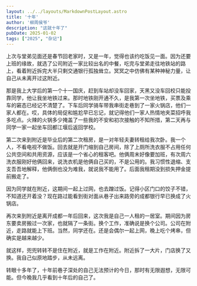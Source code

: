 ```yaml
---
layout: ../../layouts/MarkdownPostLayout.astro
title: '十年'
author: '柳周侯爷'
description: "这就十年了"
pubDate: 2025-01-02
tags: ["2025", "杂记"]
---
```


上次与堂弟见面还是春节回老家时，又是一年，觉得也该约吃饭见一面。因为还要上班的缘故，就选了公司附近一家比较出名的中餐，吃完与堂弟走往地铁站的路上，看着附近拆完大半只剩交通银行孤独耸立。冥冥之中仿佛有某种神秘力量，让自己从未离开过这附近。

那是我上大学后的第一个十一国庆，赶到车站却没车回家，天黑又没车回校只能投靠同学，他让我坐地铁过来。那时地铁刚开通不久，是我第一次坐地铁，买票及乘车的窘态已经记不清楚了。下车后同学骑车带我串街走巷到了一家火锅店，他们一家人都在。哎，具体的局促和尴尬早已忘记，就记得他们一家人热情地夹菜招呼我多吃点。火辣的火锅多少掩盖了一些我的不安和初次接触的不知所措，第二天再与同学一家一起坐车回都江堰后返回学校。

第二次来到附近是毕业后的第二次租房，是一对年轻夫妻转租给我次卧。我一个人，不看电视不做饭。回去就是开门缩到自己房间，除了上厕所洗衣服不占用任何公共空间和共用资源，应该是一个省心的租客吧。他俩周末好像要加班，有次周六洗衣服刚好他俩回来，说洗衣机是他俩自己买的，不是公用的。我习惯性退缩、支支吾吾地解释，他俩倒也没为难我，就说我不能用了。后面我租期没到损失押金提前搬走了。

因为同学就在附近，这期间一起上过网，也去蹭过饭。记得小区门口的饺子不错，不知道还开着没？现在路过能看到街对面从巷子出来路旁的成都银行早已换成了火锅店。

再次来到附近是离开成都一年后回来，这次我是自己一人租的一居室。期间因为房东要卖房搬过一次家，也就隔了一条街。换个工作，准确说是换个公司。公司在附近，走路就能上下班。当然，同学还在。还是会偶尔一起上网，晚上吃个烤串，但确实是越来越少。

就这样，兜兜转转不是住在附近，就是工作在附近。附近拆了一大片，门店换了又换。我自己似原地踏步，从未远离。

转眼十多年了，十年前巷子深处的自己无法预计的今日，那时有无限遐想，无限可能。但今晚我几乎看到十年后的自己了。
